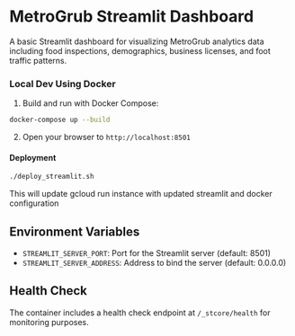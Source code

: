 # MetroGrub Streamlit Dashboard

A basic Streamlit dashboard for visualizing MetroGrub analytics data including food inspections, demographics, business licenses, and foot traffic patterns.

### Local Dev Using Docker

1. Build and run with Docker Compose:
```bash
docker-compose up --build
```

2. Open your browser to `http://localhost:8501`


#### Deployment
```bash
./deploy_streamlit.sh
```
This will update gcloud run instance with updated streamlit and docker configuration

## Environment Variables

- `STREAMLIT_SERVER_PORT`: Port for the Streamlit server (default: 8501)
- `STREAMLIT_SERVER_ADDRESS`: Address to bind the server (default: 0.0.0.0)

## Health Check

The container includes a health check endpoint at `/_stcore/health` for monitoring purposes. 